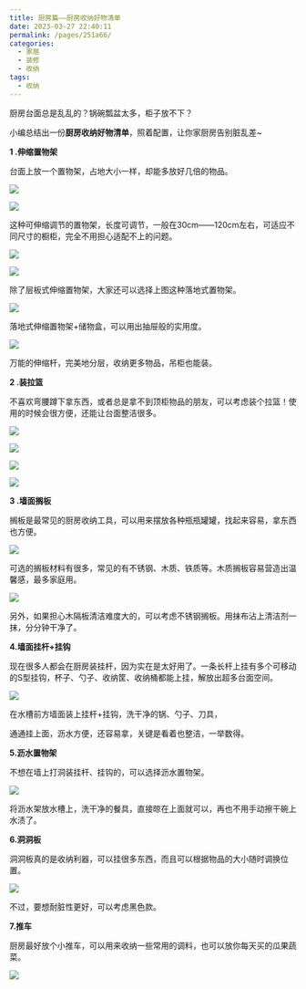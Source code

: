 ```yaml
---
title: 厨房篇——厨房收纳好物清单
date: 2023-03-27 22:40:11
permalink: /pages/251a66/
categories:
  - 家居
  - 装修
  - 收纳
tags:
  - 收纳
---
```


厨房台面总是乱乱的？锅碗瓢盆太多，柜子放不下？

小编总结出一份**厨房收纳好物清单**，照着配置，让你家厨房告别脏乱差~

**1 .伸缩置物架**

台面上放一个置物架，占地大小一样，却能多放好几倍的物品。

![](https://p6-zhuxiaobang-sign.shimolife.com/tos-cn-i-0000/c6562271212142c399f55844fa9703aa~tplv-hra1ikqiyn-logo_v4:5L2P5bCP5biuQOW4uOW3numHkeWtlOmbgOijhemlsA==.jpeg?x-expires=1680532732&x-signature=hsr08qZVZ3q4bNRAqdc0eGrkq9s%3D)

![](https://p9-zhuxiaobang-sign.shimolife.com/tos-cn-i-0000/168f3463a569480c800143b8a035e6eb~tplv-hra1ikqiyn-logo_v4:5L2P5bCP5biuQOW4uOW3numHkeWtlOmbgOijhemlsA==.jpeg?x-expires=1680532732&x-signature=OuIEj4AvWzCk0I1EWXLU7JeKaHA%3D)

这种可伸缩调节的置物架，长度可调节，一般在30cm——120cm左右，可适应不同尺寸的橱柜，完全不用担心适配不上的问题。

![](https://p6-zhuxiaobang-sign.shimolife.com/tos-cn-i-0000/ec3547f4fc634c3e98a7935e863b2d93~tplv-hra1ikqiyn-logo_v4:5L2P5bCP5biuQOW4uOW3numHkeWtlOmbgOijhemlsA==.jpeg?x-expires=1680532732&x-signature=YaTQ9F9vqesXSu5QE9E427UU4Ro%3D)

![](https://p3-zhuxiaobang-sign.shimolife.com/tos-cn-i-0000/28b1c7bc33e5409ea2b5cbc6f453c1bc~tplv-hra1ikqiyn-rb:640:0:0:q95.image?x-expires=1680532732&x-signature=V6624uu5uzcOtpkJGwGCepXyqzc%3D)

除了层板式伸缩置物架，大家还可以选择上图这种落地式置物架。

![](https://p9-zhuxiaobang-sign.shimolife.com/tos-cn-i-0000/93bef18a80de44a48e604a3750185224~tplv-hra1ikqiyn-logo_v4:5L2P5bCP5biuQOW4uOW3numHkeWtlOmbgOijhemlsA==.jpeg?x-expires=1680532732&x-signature=o99mdejYqhCeSdWPvv4he%2Bf%2B7LA%3D)

落地式伸缩置物架+储物盒，可以用出抽屉般的实用度。

![](https://p9-zhuxiaobang-sign.shimolife.com/tos-cn-i-0000/c592cb25b0be49fba07add920515fd9c~tplv-hra1ikqiyn-logo_v4:5L2P5bCP5biuQOW4uOW3numHkeWtlOmbgOijhemlsA==.jpeg?x-expires=1680532732&x-signature=rzUy5joSbq9u79KQHAV1WhrQ5Is%3D)

万能的伸缩杆，完美地分层，收纳更多物品，吊柜也能装。

**2 .装拉篮**

不喜欢弯腰蹲下拿东西，或者总是拿不到顶柜物品的朋友，可以考虑装个拉篮！使用的时候会很方便，还能让台面整洁很多。

![](https://p6-zhuxiaobang-sign.shimolife.com/tos-cn-i-0000/3842ed0082fd4b579e2327e4fc8f64c7~tplv-hra1ikqiyn-rb:640:0:0:q95.image?x-expires=1680532732&x-signature=C6gdJNnkNIuK6EHw5QGX760BvaY%3D)

![](https://p9-zhuxiaobang-sign.shimolife.com/tos-cn-i-0000/40b92c029b254c3cb8b92a548dc7f948~tplv-hra1ikqiyn-logo_v4:5L2P5bCP5biuQOW4uOW3numHkeWtlOmbgOijhemlsA==.jpeg?x-expires=1680532732&x-signature=b57J7wL%2BfA4hwtjEw2JcvtOV184%3D)

![](https://p3-zhuxiaobang-sign.shimolife.com/tos-cn-i-0000/a4594eeaed8d4029b341299a6383e7df~tplv-hra1ikqiyn-logo_v4:5L2P5bCP5biuQOW4uOW3numHkeWtlOmbgOijhemlsA==.jpeg?x-expires=1680532732&x-signature=MSVJojaTKOI6dkm8R5auXKmmVi0%3D)

![](https://p6-zhuxiaobang-sign.shimolife.com/tos-cn-i-0000/d4baba0c2d4248ac83e609f8ad6b92e4~tplv-hra1ikqiyn-logo_v4:5L2P5bCP5biuQOW4uOW3numHkeWtlOmbgOijhemlsA==.jpeg?x-expires=1680532732&x-signature=EyP7eyRAFO%2FKCf9GWOP3xFbyqqk%3D)

**3 .墙面搁板**

搁板是最常见的厨房收纳工具，可以用来摆放各种瓶瓶罐罐，找起来容易，拿东西也方便。

![](https://p6-zhuxiaobang-sign.shimolife.com/tos-cn-i-0000/fe74d925200b4ee5a8909097c45c1a19~tplv-hra1ikqiyn-logo_v4:5L2P5bCP5biuQOW4uOW3numHkeWtlOmbgOijhemlsA==.jpeg?x-expires=1680532732&x-signature=0jkkytKbVosTpqjHtsdTgkrqimE%3D)

可选的搁板材料有很多，常见的有不锈钢、木质、铁质等。木质搁板容易营造出温馨感，最多家庭用。

![](https://p3-zhuxiaobang-sign.shimolife.com/tos-cn-i-0000/633e50bd93ba492abba56035a675a10b~tplv-hra1ikqiyn-logo_v4:5L2P5bCP5biuQOW4uOW3numHkeWtlOmbgOijhemlsA==.jpeg?x-expires=1680532732&x-signature=rk4GuOmW4UFRD6E8KX%2FxDgo5Hlc%3D)

另外，如果担心木隔板清洁难度大的，可以考虑不锈钢搁板。用抹布沾上清洁剂一抹，分分钟干净了。

**4.墙面挂杆+挂钩**

现在很多人都会在厨房装挂杆，因为实在是太好用了。一条长杆上挂有多个可移动的S型挂钩，杯子、勺子、收纳筐、收纳桶都能上挂，解放出超多台面空间。

![](https://p3-zhuxiaobang-sign.shimolife.com/tos-cn-i-0000/60a0cffec2e54c09929c6be945832f73~tplv-hra1ikqiyn-logo_v4:5L2P5bCP5biuQOW4uOW3numHkeWtlOmbgOijhemlsA==.jpeg?x-expires=1680532732&x-signature=ohDPZhslUfFPMuEh0SHNDNNFlKs%3D)

在水槽前方墙面装上挂杆+挂钩，洗干净的锅、勺子、刀具，

通通挂上面，沥水方便，还容易拿，关键是看着也整洁，一举数得。

**5.沥水置物架**

不想在墙上打洞装挂杆、挂钩的，可以选择沥水置物架。

![](https://p3-zhuxiaobang-sign.shimolife.com/tos-cn-i-0000/ebc2f038d3694617958f6e62bff1c21d~tplv-hra1ikqiyn-logo_v4:5L2P5bCP5biuQOW4uOW3numHkeWtlOmbgOijhemlsA==.jpeg?x-expires=1680532732&x-signature=ork3Y0sNop3R0shnI%2BK45hqRexk%3D)

将沥水架放水槽上，洗干净的餐具，直接晾在上面就可以，再也不用手动擦干碗上水渍了。

**6.洞洞板**

洞洞板真的是收纳利器，可以挂很多东西，而且可以根据物品的大小随时调换位置。

![](https://p3-zhuxiaobang-sign.shimolife.com/tos-cn-i-0000/247584e5298f440ea9649389b900e30e~tplv-hra1ikqiyn-logo_v4:5L2P5bCP5biuQOW4uOW3numHkeWtlOmbgOijhemlsA==.jpeg?x-expires=1680532732&x-signature=4HLouOGeurSepDOiuRVYH0%2Foj00%3D)

不过，要想耐脏性更好，可以考虑黑色款。

**7.推车**

厨房最好放个小推车，可以用来收纳一些常用的调料，也可以放你每天买的瓜果蔬菜。

![](https://p3-zhuxiaobang-sign.shimolife.com/tos-cn-i-0000/f7937058361c436392d6ea0e42b47ce9~tplv-hra1ikqiyn-logo_v4:5L2P5bCP5biuQOW4uOW3numHkeWtlOmbgOijhemlsA==.jpeg?x-expires=1680532732&x-signature=M77K7o3pSzITCJd1vEFsrGQahwU%3D)